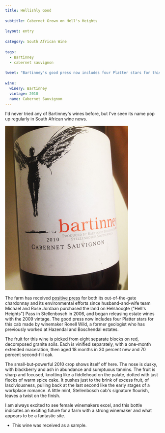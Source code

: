 ```yaml
---
title: Hellishly Good

subtitle: Cabernet Grown on Hell's Heights

layout: entry

category: South African Wine

tags:
  - Bartinney
  - cabernet sauvignon

tweet: "Bartinney's good press now includes four Platter stars for this cab made by winemaker Ronell Wild."

wine:
  winery: Bartinney
  vintage: 2010
  name: Cabernet Sauvignon
---
```


I'd never tried any of Bartinney's wines before, but I've seen its name pop up regularly in South African wine news. 

![Bartinney Cabernet Sauvignon 2010](/photos/bartinneycab.jpg "Bartinney cabernet sauvignon")

The farm has received [positive press](http://www.bloomberg.com/news/2012-01-30/banker-turned-wine-farmer-hits-south-african-vintage-jackpot-interview.html) for both its out-of-the-gate chardonnay and its environmental efforts since husband-and-wife team Michael and Rose Jordaan purchased the land on Helshoogte ("Hell's Heights") Pass in Stellenbosch in 2006, and began releasing estate wines with the 2009 vintage. The good press now includes four Platter stars for this cab made by winemaker Ronell Wild, a former geologist who has previously worked at Hazendal and Boschendal estates.   

The fruit for this wine is picked from eight separate blocks on red, decomposed granite soils. Each is vinified separately, with a one-month extended maceration, then aged 18 months in 30 percent new and 70 percent second-fill oak. 

The small-but-powerful 2010 crop shows itself off here. 
The nose is dusky, with blackberry and ash in abundance and sumptuous tannins. The fruit is sharp and focused, knotting like a fiddlehead on the palate, dotted with just flecks of warm spice cake. It pushes just to the brink of excess fruit, of lasciviousness, pulling back at the last second like the early stages of a workplace romance. A little mint, Stellenbosch cab's signature flourish, leaves a twist on the finish. 

I am always excited to see female winemakers excel, and this bottle indicates an exciting future for a farm with a strong winemaker and what appears to be a fantastic site. 

* This wine was received as a sample.